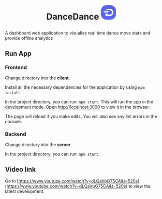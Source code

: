 # <p align="center">DanceDance <img src="DanceOnLogo.svg" width="50"></p>


A dashboard web application to visualise real time dance move stats and provide offline analytics


## Run App
### Frontend 
Change directory into the **client**.

Install all the necessary dependencies for the application by using `npm install`

In the project directory, you can run: `npm start`.
This will run the app in the development mode.
Open [http://localhost:3000](http://localhost:3000) to view it in the browser.

The page will reload if you make edits.
You will also see any lint errors in the console.

### Backend 
Change directory into the **server**.

In the project directory, you can run: `npm start`.


## Video link
Go to [https://www.youtube.com/watch?v=dLQaVpG75CA&t=520s](https://www.youtube.com/watch?v=dLQaVpG75CA&t=520s) to view the latest development.
